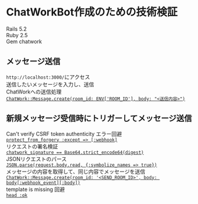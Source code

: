# ChatWorkBot作成のための技術検証
Rails 5.2  
Ruby 2.5  
Gem chatwork

## メッセージ送信
`http://localhost:3000/`にアクセス  
送信したいメッセージを入力し、送信  
ChatWorkへの送信処理  
[`ChatWork::Message.create(room_id: ENV['ROOM_ID'], body: "<送信内容>")`](https://github.com/eRy-sk/webhook_test/blob/master/app/controllers/webhook_controller.rb#L10)  

## 新規メッセージ受信時にトリガーしてメッセージ送信
Can't verify CSRF token authenticity エラー回避  
[`protect_from_forgery :except => [:webhook]`](https://github.com/eRy-sk/webhook_test/blob/master/app/controllers/webhook_controller.rb#L4)  
リクエストの署名検証  
[`chatwork_signature == Base64.strict_encode64(digest)`](https://github.com/eRy-sk/webhook_test/blob/master/app/controllers/webhook_controller.rb#L16)  
JSONリクエストのパース  
[`JSON.parse(request.body.read, {:symbolize_names => true})`](https://github.com/eRy-sk/webhook_test/blob/master/app/controllers/webhook_controller.rb#L17)  
メッセージの内容を取得して、同じ内容でメッセージを送信  
[`ChatWork::Message.create(room_id: '<SEND_ROOM_ID>', body: body[:webhook_event][:body])`](https://github.com/eRy-sk/webhook_test/blob/master/app/controllers/webhook_controller.rb#L18)  
template is missing 回避  
[`head :ok`](https://github.com/eRy-sk/webhook_test/blob/master/app/controllers/webhook_controller.rb#L19)
